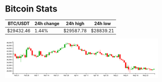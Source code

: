 # Bitcoin Stats

BTC/USDT|24h change|24h high|24h low|
|---|---|---|---|
|$29432.46|1.44%|$29587.78|$28839.21|

<img src="./chart.svg">
